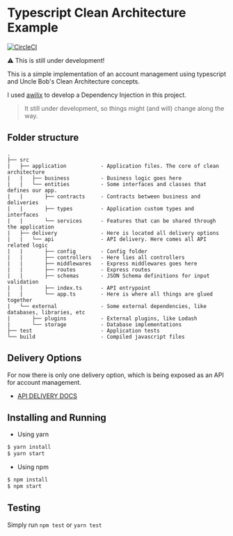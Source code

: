 # Typescript Clean Architecture Example

[![CircleCI](https://circleci.com/gh/dannielhugo/typescript-clean-architecture/tree/master.svg?style=svg)](https://circleci.com/gh/dannielhugo/typescript-clean-architecture/tree/master)

:warning:  This is still under development!

This is a simple implementation of an account management using typescript and
Uncle Bob's Clean Architecture concepts.

I used [awilix](https://github.com/jeffijoe/awilix) to develop a Dependency Injection in this project.

> It still under development, so things might (and will) change along the way.

## Folder structure
```
.
├── src
|   ├── application           - Application files. The core of clean architecture
|   |   ├── business          - Business logic goes here
|   |   └── entities          - Some interfaces and classes that defines our app.
|   |       ├── contracts     - Contracts between business and deliveries
|   |       ├── types         - Application custom types and interfaces
|   |       └── services      - Features that can be shared through the application
|   ├── delivery              - Here is located all delivery options
|   |   └── api               - API delivery. Here comes all API related logic
|   |       ├── config        - Config folder
|   |       ├── controllers   - Here lies all controllers
|   |       ├── middlewares   - Express middlewares goes here
|   |       ├── routes        - Express routes
|   |       ├── schemas       - JSON Schema definitions for input validation
|   |       ├── index.ts      - API entrypoint
|   |       └── app.ts        - Here is where all things are glued together
|   └── external              - Some external dependencies, like databases, libraries, etc
|       ├── plugins           - External plugins, like Lodash
|       └── storage           - Database implementations
├── test                      - Application tests
└── build                     - Compiled javascript files
```


## Delivery Options

For now there is only one delivery option, which is being exposed as an API for account management.

- [API DELIVERY DOCS](docs/API.md)

## Installing and Running

- Using yarn
```bash
$ yarn install
$ yarn start
```

- Using npm
```bash
$ npm install
$ npm start
```

## Testing

Simply run `npm test` or `yarn test`